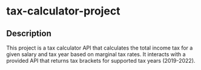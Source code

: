 # tax-calculator-project

## Description
This project is a tax calculator API that calculates the total income tax for a given salary and tax year based on marginal tax rates. It interacts with a provided API that returns tax brackets for supported tax years (2019-2022).

